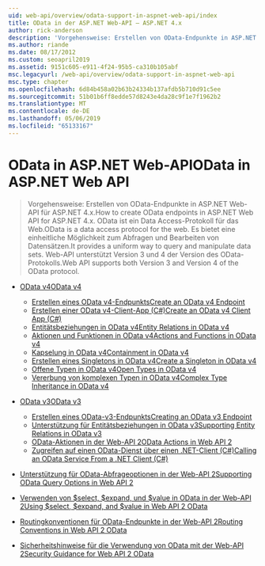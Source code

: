 ```yaml
---
uid: web-api/overview/odata-support-in-aspnet-web-api/index
title: OData in der ASP.NET Web-API – ASP.NET 4.x
author: rick-anderson
description: 'Vorgehensweise: Erstellen von OData-Endpunkte in ASP.NET Web-API für ASP.NET 4.x'
ms.author: riande
ms.date: 08/17/2012
ms.custom: seoapril2019
ms.assetid: 9151c605-e911-4f24-95b5-ca310b105abf
msc.legacyurl: /web-api/overview/odata-support-in-aspnet-web-api
msc.type: chapter
ms.openlocfilehash: 6d84b458a02b63b24334b137afdb5b710d91c5ee
ms.sourcegitcommit: 51b01b6ff8edde57d8243e4da28c9f1e7f1962b2
ms.translationtype: MT
ms.contentlocale: de-DE
ms.lasthandoff: 05/06/2019
ms.locfileid: "65133167"
---
```

# <a name="odata-in-aspnet-web-api"></a><span data-ttu-id="4cb89-103">OData in ASP.NET Web-API</span><span class="sxs-lookup"><span data-stu-id="4cb89-103">OData in ASP.NET Web API</span></span>

> <span data-ttu-id="4cb89-104">Vorgehensweise: Erstellen von OData-Endpunkte in ASP.NET Web-API für ASP.NET 4.x.</span><span class="sxs-lookup"><span data-stu-id="4cb89-104">How to create OData endpoints in ASP.NET Web API for ASP.NET 4.x.</span></span> <span data-ttu-id="4cb89-105">OData ist ein Data Access-Protokoll für das Web.</span><span class="sxs-lookup"><span data-stu-id="4cb89-105">OData is a data access protocol for the web.</span></span> <span data-ttu-id="4cb89-106">Es bietet eine einheitliche Möglichkeit zum Abfragen und Bearbeiten von Datensätzen.</span><span class="sxs-lookup"><span data-stu-id="4cb89-106">It provides a uniform way to query and manipulate data sets.</span></span> <span data-ttu-id="4cb89-107">Web-API unterstützt Version 3 und 4 der Version des OData-Protokolls.</span><span class="sxs-lookup"><span data-stu-id="4cb89-107">Web API supports both Version 3 and Version 4 of the OData protocol.</span></span>

- [<span data-ttu-id="4cb89-108">OData v4</span><span class="sxs-lookup"><span data-stu-id="4cb89-108">OData v4</span></span>](odata-v4/index.md)

    - [<span data-ttu-id="4cb89-109">Erstellen eines OData v4-Endpunkts</span><span class="sxs-lookup"><span data-stu-id="4cb89-109">Create an OData v4 Endpoint</span></span>](odata-v4/create-an-odata-v4-endpoint.md)
    - [<span data-ttu-id="4cb89-110">Erstellen einer OData v4-Client-App (C#)</span><span class="sxs-lookup"><span data-stu-id="4cb89-110">Create an OData v4 Client App (C#)</span></span>](odata-v4/create-an-odata-v4-client-app.md)
    - [<span data-ttu-id="4cb89-111">Entitätsbeziehungen in OData v4</span><span class="sxs-lookup"><span data-stu-id="4cb89-111">Entity Relations in OData v4</span></span>](odata-v4/entity-relations-in-odata-v4.md)
    - [<span data-ttu-id="4cb89-112">Aktionen und Funktionen in OData v4</span><span class="sxs-lookup"><span data-stu-id="4cb89-112">Actions and Functions in OData v4</span></span>](odata-v4/odata-actions-and-functions.md)
    - [<span data-ttu-id="4cb89-113">Kapselung in OData v4</span><span class="sxs-lookup"><span data-stu-id="4cb89-113">Containment in OData v4</span></span>](odata-v4/odata-containment-in-web-api-22.md)
    - [<span data-ttu-id="4cb89-114">Erstellen eines Singletons in OData v4</span><span class="sxs-lookup"><span data-stu-id="4cb89-114">Create a Singleton in OData v4</span></span>](odata-v4/using-a-singleton-in-an-odata-endpoint-in-web-api-22.md)
    - [<span data-ttu-id="4cb89-115">Offene Typen in OData v4</span><span class="sxs-lookup"><span data-stu-id="4cb89-115">Open Types in OData v4</span></span>](odata-v4/use-open-types-in-odata-v4.md)
    - [<span data-ttu-id="4cb89-116">Vererbung von komplexen Typen in OData v4</span><span class="sxs-lookup"><span data-stu-id="4cb89-116">Complex Type Inheritance in OData v4</span></span>](odata-v4/complex-type-inheritance-in-odata-v4.md)
- [<span data-ttu-id="4cb89-117">OData v3</span><span class="sxs-lookup"><span data-stu-id="4cb89-117">OData v3</span></span>](odata-v3/index.md)

    - [<span data-ttu-id="4cb89-118">Erstellen eines OData-v3-Endpunkts</span><span class="sxs-lookup"><span data-stu-id="4cb89-118">Creating an OData v3 Endpoint</span></span>](odata-v3/creating-an-odata-endpoint.md)
    - [<span data-ttu-id="4cb89-119">Unterstützung für Entitätsbeziehungen in OData v3</span><span class="sxs-lookup"><span data-stu-id="4cb89-119">Supporting Entity Relations in OData v3</span></span>](odata-v3/working-with-entity-relations.md)
    - [<span data-ttu-id="4cb89-120">OData-Aktionen in der Web-API 2</span><span class="sxs-lookup"><span data-stu-id="4cb89-120">OData Actions in Web API 2</span></span>](odata-v3/odata-actions.md)
    - [<span data-ttu-id="4cb89-121">Zugreifen auf einen OData-Dienst über einen .NET-Client (C#)</span><span class="sxs-lookup"><span data-stu-id="4cb89-121">Calling an OData Service From a .NET Client (C#)</span></span>](odata-v3/calling-an-odata-service-from-a-net-client.md)
- [<span data-ttu-id="4cb89-122">Unterstützung für OData-Abfrageoptionen in der Web-API 2</span><span class="sxs-lookup"><span data-stu-id="4cb89-122">Supporting OData Query Options in Web API 2</span></span>](supporting-odata-query-options.md)
- [<span data-ttu-id="4cb89-123">Verwenden von $select, $expand, und $value in OData in der Web-API 2</span><span class="sxs-lookup"><span data-stu-id="4cb89-123">Using $select, $expand, and $value in Web API 2 OData</span></span>](using-select-expand-and-value.md)
- [<span data-ttu-id="4cb89-124">Routingkonventionen für OData-Endpunkte in der Web-API 2</span><span class="sxs-lookup"><span data-stu-id="4cb89-124">Routing Conventions in Web API 2 OData</span></span>](odata-routing-conventions.md)
- [<span data-ttu-id="4cb89-125">Sicherheitshinweise für die Verwendung von OData mit der Web-API 2</span><span class="sxs-lookup"><span data-stu-id="4cb89-125">Security Guidance for Web API 2 OData</span></span>](odata-security-guidance.md)
